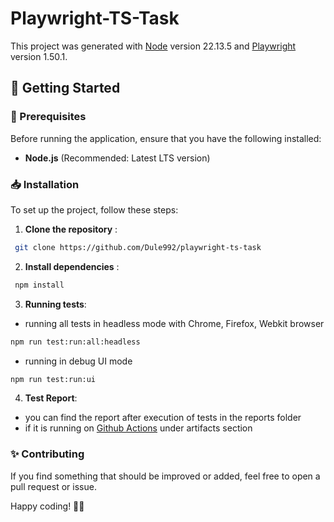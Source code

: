 # Playwright-TS-Task

This project was generated with [Node](https://nodejs.org/en) version 22.13.5 and [Playwright](https://playwright.dev/docs/intro) version 1.50.1.

## 🚀 Getting Started

### 📌 Prerequisites

Before running the application, ensure that you have the following installed:

- **Node.js** (Recommended: Latest LTS version)

### 📥 Installation

To set up the project, follow these steps:

1. **Clone the repository** :

```sh
 git clone https://github.com/Dule992/playwright-ts-task
```

2. **Install dependencies** :

```sh
 npm install
```
3. **Running tests**:

- running all tests in headless mode with Chrome, Firefox, Webkit browser
```sh
npm run test:run:all:headless
```

- running in debug UI mode

```sh
npm run test:run:ui
```

4. **Test Report**:

- you can find the report after execution of tests in the reports folder 
- if it is running on [Github Actions](https://github.com/Dule992/playwright-ts-task/actions/workflows/playwright.yml) under artifacts section

### ✨ Contributing

If you find something that should be improved or added, feel free to open a pull request or issue.

Happy coding! 🚀🎉
